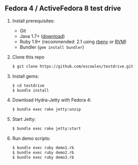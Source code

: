 Fedora 4 / ActiveFedora 8 test drive
------------------------------------

1. Install prerequisites:
   * Git
   * Java 1.7+ ([download](http://www.oracle.com/technetwork/java/javase/downloads/index.html))
   * Ruby 1.9+ (recommended: 2.1 using [rbenv](https://github.com/sstephenson/rbenv) or [RVM](http://rvm.io/))
   * Bundler (`gem install bundler`)

2. Clone this repo
   ```sh
   $ git clone https://github.com/escowles/testdrive.git
   ```

3. Install gems:
    ```sh
    $ cd testdrive
    $ bundle install
    ```

4. Download Hydra-Jetty with Fedora 4:
   ```sh
   $ bundle exec rake jetty:unzip
   ```

5. Start Jetty:
   ```sh
   $ bundle exec rake jetty:start
   ```

6. Run demo scripts:
   ```sh
   $ bundle exec ruby demo1.rb
   $ bundle exec ruby demo2.rb
   $ bundle exec ruby demo3.rb
   ```
